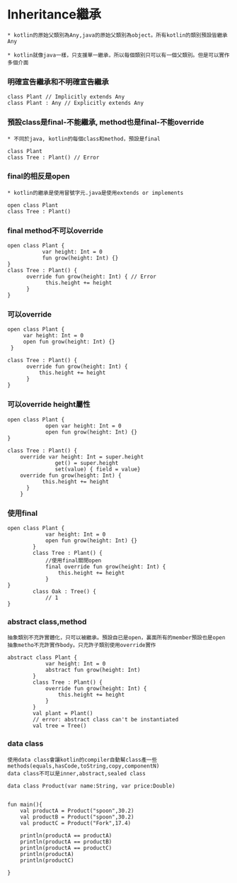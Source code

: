 # Inheritance繼承
~~~
* kotlin的原始父類別為Any,java的原始父類別為object。所有kotlin的類別預設皆繼承Any  
   
* kotlin就像java一樣，只支援單一繼承，所以每個類別只可以有一個父類別。但是可以實作多個介面
~~~

### 明確宣告繼承和不明確宣告繼承
	class Plant // Implicitly extends Any
	class Plant : Any // Explicitly extends Any
	

### 預設class是final-不能繼承, method也是final-不能override
~~~
* 不同於java, kotlin的每個class和method，預設是final
~~~
	class Plant
	class Tree : Plant() // Error

### final的相反是open
~~~
* kotlin的繼承是使用冒號字元.java是使用extends or implements
~~~

	open class Plant
	class Tree : Plant()

### final method不可以override
	open class Plant {
	           var height: Int = 0
	           fun grow(height: Int) {}
	}
	class Tree : Plant() {
	      override fun grow(height: Int) { // Error
	            this.height += height
	      }
	}
	
### 可以override
	open class Plant {
	     var height: Int = 0
	     open fun grow(height: Int) {}
	 }
	 
	class Tree : Plant() {
	      override fun grow(height: Int) {
	          this.height += height
	      }
	}

### 可以override height屬性
	open class Plant {
	            open var height: Int = 0
	            open fun grow(height: Int) {}
	}
	
	class Tree : Plant() {
	    override var height: Int = super.height
		           get() = super.height
		           set(value) { field = value}
	    override fun grow(height: Int) {
		       this.height += height
		  } 
		}

### 使用final
	open class Plant {
	            var height: Int = 0
	            open fun grow(height: Int) {}
	        }
	        class Tree : Plant() {
	            //使用final關閉open
	            final override fun grow(height: Int) {
	                this.height += height
	            }
	}
	        class Oak : Tree() {
	            // 1
	}


### abstract class,method
~~~
抽象類別不充許實體化，只可以被繼承。預設自已是open，裏面所有的member預設也是open
抽象metho不充許實作body。只充許子類別使用override實作
~~~
	abstract class Plant {
	            var height: Int = 0
	            abstract fun grow(height: Int)
	        }
	        class Tree : Plant() {
	            override fun grow(height: Int) {
	                this.height += height
	            }
	        }
	        val plant = Plant()
	        // error: abstract class can't be instantiated
	        val tree = Tree()
	      
### data class
~~~
使用data class會讓kotlin的compiler自動幫class產一些methods(equals,hasCode,toString,copy,componentN)
data class不可以是inner,abstract,sealed class
~~~
	data class Product(var name:String, var price:Double)
	
	
	fun main(){
	    val productA = Product("spoon",30.2)
	    val productB = Product("spoon",30.2)
	    val productC = Product("Fork",17.4)
	
	    println(productA == productA)
	    println(productA == productB)
	    println(productA == productC)
	    println(productA)
	    println(productC)
	    
	}